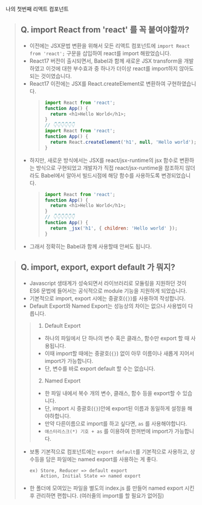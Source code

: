 나의 첫번째 리액트 컴포넌트

> ## Q. import React from 'react' 를 꼭 붙여야할까?
>
> - 이전에는 JSX문법 변환을 위해서 모든 리액트 컴포넌트에 `import React from 'react';` 구문을 삽입하여 react를 import 해왔었습니다.
> - React17 버전이 출시되면서, Babel과 함께 새로운 JSX transform을 개발하였고 이것에 대한 부수효과 중 하나가 더이상 react를 import하지 않아도 되는 것이였습니다.
> - React17 이전에는 JSX를 React.createElement로 변환하여 구현하였습니다.
>   > ```javascript
>   > import React from 'react';
>   > function App() {
>   >   return <h1>Hello World</h1>;
>   > }
>   > // 👇👇👇👇👇👇
>   > import React from 'react';
>   > function App() {
>   >   return React.createElement('h1', null, 'Hello world');
>   > }
>   > ```
> - 하지만, 새로운 방식에서는 JSX를 react/jsx-runtime의 jsx 함수로 변환하는 방식으로 구현되었고 개발자가 직접 react/jsx-runtime을 참조하지 않더라도 Babel에서 알아서 빌드시점에 해당 함수를 사용하도록 변경되었습니다.
>   > ```javascript
>   > import React from 'react';
>   > function App() {
>   >   return <h1>Hello World</h1>;
>   > }
>   > // 👇👇👇👇👇👇
>   > function App() {
>   >   return _jsx('h1', { children: 'Hello world' });
>   > }
>   > ```
> - 그래서 정확히는 Babel과 함께 사용할때 안써도 됩니다.

> ## Q. import, export, export default 가 뭐지?
>
> - Javascript 생태계가 성숙되면서 라이브러리로 모듈링을 지원하던 것이 ES6 문법에 들어서는 공식적으로 module 기능을 지원하게 되었습니다.
> - 기본적으로 import, export 시에는 중괄호(`{}`)를 사용하여 작성합니다.
> - Default Export와 Named Export는 성능상의 차이는 없으나 사용법이 다릅니다.
>
> > 1.  Default Export
> >
> > - 하나의 파일에서 단 하나의 변수 혹은 클래스, 함수만 export 할 때 사용됩니다.
> > - 이때 import할 때에는 중괄호(`{}`) 없이 아무 이름이나 새롭게 지어서 import가 가능합니다.
> > - 단, 변수를 바로 export default 할 수는 없습니다.
> >
> > 2. Named Export
> >
> > - 한 파일 내에서 복수 개의 변수, 클래스, 함수 등을 export할 수 있습니다.
> > - 단, import 시 중괄호(`{}`)안에 export된 이름과 동일하게 설정을 해야하합니다.
> > - 만약 다른이름으로 import를 하고 싶다면, `as` 를 사용해야합니다.
> > - `애스터리스크(*) 기호 + as` 를 이용하여 한꺼번에 import가 가능합니다.
>
> - 보통 기본적으로 컴포넌트에는 `export default`를 기본적으로 사용하고, 상수등을 담은 파일에는 named export를 사용하는 게 좋다.
>
>       ex) Store, Reducer => default export
>           Action, Initial State => named export
>
> - 한 폴더에 모여있는 파일을 별도의 index.js 를 만들어 named export 시킨 후 관리하면 편합니다. (여러줄의 import를 할 필요가 없어짐)
